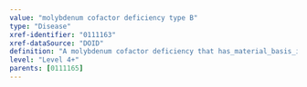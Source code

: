```yaml
---
value: "molybdenum cofactor deficiency type B"
type: "Disease"
xref-identifier: "0111163"
xref-dataSource: "DOID"
definition: "A molybdenum cofactor deficiency that has_material_basis_in homozygous or compound heterozygous mutation in the MOCS2 gene on chromosome 5q11."
level: "Level 4+"
parents: [0111165]
---
```

